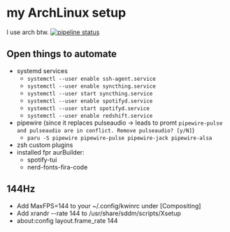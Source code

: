 # my ArchLinux setup

I use arch btw. [![pipeline status](https://gitlab.com/clemak27/linux_setup/badges/master/pipeline.svg)](https://gitlab.com/clemak27/linux_setup/commits/master)

## Open things to automate

- systemd services
  - `systemctl --user enable ssh-agent.service`
  - `systemctl --user enable syncthing.service`
  - `systemctl --user start syncthing.service`
  - `systemctl --user enable spotifyd.service`
  - `systemctl --user start spotifyd.service`
  - `systemctl --user enable redshift.service`
- pipewire (since it replaces pulseaudio -> leads to promt `pipewire-pulse and pulseaudio are in conflict. Remove pulseaudio? [y/N]`)
  - `paru -S pipewire pipewire-pulse pipewire-jack pipewire-alsa`
- zsh custom plugins
- installed fpr aurBuilder:
  - spotify-tui
  - nerd-fonts-fira-code

## 144Hz

- Add MaxFPS=144 to your ~/.config/kwinrc under [Compositing]
- Add xrandr --rate 144 to /usr/share/sddm/scripts/Xsetup
- about:config layout.frame_rate 144
